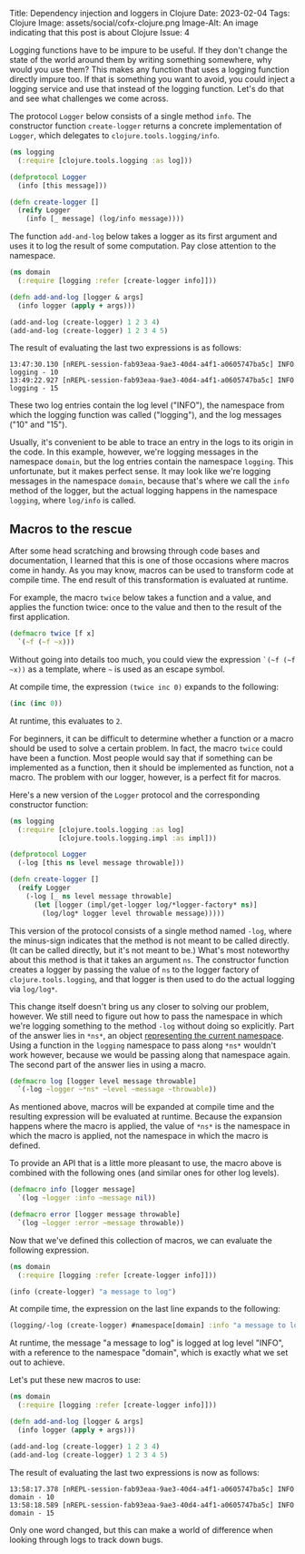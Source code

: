 Title: Dependency injection and loggers in Clojure
Date: 2023-02-04
Tags: Clojure
Image: assets/social/cofx-clojure.png
Image-Alt: An image indicating that this post is about Clojure
Issue: 4

Logging functions have to be impure to be useful.
If they don't change the state of the world around them by writing something somewhere, why would you use them?
This makes any function that uses a logging function directly impure too.
If that is something you want to avoid, you could inject a logging service and use that instead of the logging function.
Let's do that and see what challenges we come across.

<!-- end-of-preview -->

The protocol `Logger` below consists of a single method `info`.
The constructor function `create-logger` returns a concrete implementation of `Logger`,
which delegates to `clojure.tools.logging/info`.

```clojure
(ns logging
  (:require [clojure.tools.logging :as log]))

(defprotocol Logger
  (info [this message]))

(defn create-logger []
  (reify Logger
    (info [_ message] (log/info message))))
```

The function `add-and-log` below takes a logger as its first argument and uses it to log the result of some computation.
Pay close attention to the namespace.

```clojure
(ns domain
  (:require [logging :refer [create-logger info]]))

(defn add-and-log [logger & args]
  (info logger (apply + args)))

(add-and-log (create-logger) 1 2 3 4)
(add-and-log (create-logger) 1 2 3 4 5)
```

The result of evaluating the last two expressions is as follows:

```shell-session
13:47:30.130 [nREPL-session-fab93eaa-9ae3-40d4-a4f1-a0605747ba5c] INFO logging - 10
13:49:22.927 [nREPL-session-fab93eaa-9ae3-40d4-a4f1-a0605747ba5c] INFO logging - 15
```

These two log entries contain the log level ("INFO"), the namespace from which the logging function was called ("logging"), and the log messages ("10" and "15").

Usually, it's convenient to be able to trace an entry in the logs to its origin in the code.
In this example, however, we're logging messages in the namespace `domain`, but the log entries contain the namespace `logging`.
This unfortunate, but it makes perfect sense.
It may look like we're logging messages in the namespace `domain`, because that's where we call the `info` method of the logger,
but the actual logging happens in the namespace `logging`, where `log/info` is called.

## Macros to the rescue

After some head scratching and browsing through code bases and documentation, I learned that this is one of those occasions where macros come in handy.
As you may know, macros can be used to transform code at compile time.
The end result of this transformation is evaluated at runtime.

For example, the macro `twice` below takes a function and a value, and applies the function twice: once to the value and then to the result of the first application.

```clojure
(defmacro twice [f x]
  `(~f (~f ~x)))
```

Without going into details too much, you could view the expression <code>`(~f (~f ~x))</code> as a template, where <code>~</code> is used as an escape symbol.

At compile time, the expression `(twice inc 0)` expands to the following:

```clojure
(inc (inc 0))
```

At runtime, this evaluates to `2`.

For beginners, it can be difficult to determine whether a function or a macro should be used to solve a certain problem.
In fact, the macro `twice` could have been a function.
Most people would say that if something can be implemented as a function, then it should be implemented as function, not a macro.
The problem with our logger, however, is a perfect fit for macros.

Here's a new version of the `Logger` protocol and the corresponding constructor function:

```clojure
(ns logging
  (:require [clojure.tools.logging :as log]
            [clojure.tools.logging.impl :as impl]))

(defprotocol Logger
  (-log [this ns level message throwable]))

(defn create-logger []
  (reify Logger
    (-log [_ ns level message throwable]
      (let [logger (impl/get-logger log/*logger-factory* ns)]
        (log/log* logger level throwable message)))))
```

This version of the protocol consists of a single method named `-log`, where the minus-sign indicates that the method is not meant to be called directly.
(It can be called directly, but it's not meant to be.)
What's most noteworthy about this method is that it takes an argument `ns`.
The constructor function creates a logger by passing the value of `ns` to the logger factory of `clojure.tools.logging`,
and that logger is then used to do the actual logging via `log/log*`.

This change itself doesn't bring us any closer to solving our problem, however.
We still need to figure out how to pass the namespace in which we're logging something to the method `-log` without doing so explicitly.
Part of the answer lies in `*ns*`, an object [representing the current namespace](https://clojuredocs.org/clojure.core/*ns*).
Using a function in the `logging` namespace to pass along `*ns*` wouldn't work however, because we would be passing along that namespace again.
The second part of the answer lies in using a macro.

```clojure
(defmacro log [logger level message throwable]
  `(-log ~logger ~*ns* ~level ~message ~throwable))
```

As mentioned above, macros will be expanded at compile time and the resulting expression will be evaluated at runtime.
Because the expansion happens where the macro is applied, the value of `*ns*` is the namespace in which the macro is applied, not the namespace in which the macro is defined.

To provide an API that is a little more pleasant to use, the macro above is combined with the following ones (and similar ones for other log levels).

```clojure
(defmacro info [logger message]
  `(log ~logger :info ~message nil))

(defmacro error [logger message throwable]
  `(log ~logger :error ~message throwable))
```

Now that we've defined this collection of macros, we can evaluate the following expression.

```clojure
(ns domain
  (:require [logging :refer [create-logger info]]))

(info (create-logger) "a message to log")
```

At compile time, the expression on the last line expands to the following:

```clojure
(logging/-log (create-logger) #namespace[domain] :info "a message to log" nil)
```

At runtime, the message "a message to log" is logged at log level "INFO", with a reference to the namespace "domain",
which is exactly what we set out to achieve.

Let's put these new macros to use:

```clojure
(ns domain
  (:require [logging :refer [create-logger info]]))

(defn add-and-log [logger & args]
  (info logger (apply + args)))

(add-and-log (create-logger) 1 2 3 4)
(add-and-log (create-logger) 1 2 3 4 5)
```

The result of evaluating the last two expressions is now as follows:

```shell-session
13:58:17.378 [nREPL-session-fab93eaa-9ae3-40d4-a4f1-a0605747ba5c] INFO  domain - 10
13:58:18.589 [nREPL-session-fab93eaa-9ae3-40d4-a4f1-a0605747ba5c] INFO  domain - 15
```

Only one word changed, but this can make a world of difference when looking through logs to track down bugs.
